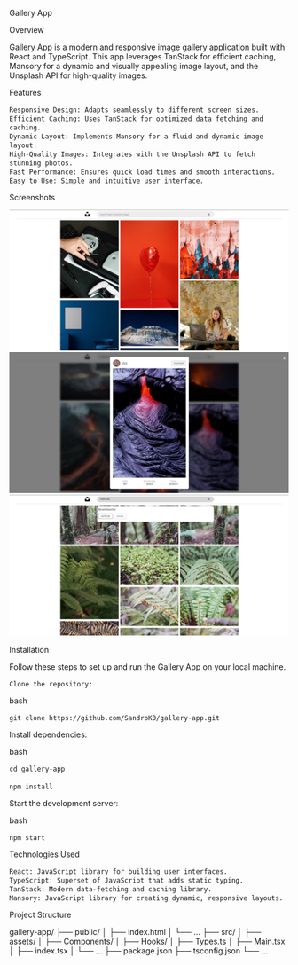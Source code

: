 Gallery App

Overview

Gallery App is a modern and responsive image gallery application built with React and TypeScript. This app leverages TanStack for efficient caching, Mansory for a dynamic and visually appealing image layout, and the Unsplash API for high-quality images.

Features

    Responsive Design: Adapts seamlessly to different screen sizes.
    Efficient Caching: Uses TanStack for optimized data fetching and caching.
    Dynamic Layout: Implements Mansory for a fluid and dynamic image layout.
    High-Quality Images: Integrates with the Unsplash API to fetch stunning photos.
    Fast Performance: Ensures quick load times and smooth interactions.
    Easy to Use: Simple and intuitive user interface.

Screenshots

![Screenshot 1](./screenshot1.png)
![Screenshot 2](./screenshot2.png)
![Screenshot 3](./screenshot3.png)


Installation

Follow these steps to set up and run the Gallery App on your local machine.

    Clone the repository:

bash

    git clone https://github.com/SandroK0/gallery-app.git


Install dependencies:

bash

    cd gallery-app
    
    npm install

Start the development server:

bash

    npm start

Technologies Used

    React: JavaScript library for building user interfaces.
    TypeScript: Superset of JavaScript that adds static typing.
    TanStack: Modern data-fetching and caching library.
    Mansory: JavaScript library for creating dynamic, responsive layouts.

Project Structure

gallery-app/
├── public/
│   ├── index.html
│   └── ...
├── src/
│   ├── assets/
│   ├── Components/
│   ├── Hooks/
│   ├── Types.ts
│   ├── Main.tsx
│   ├── index.tsx
│   └── ...
├── package.json
├── tsconfig.json
└── ...
